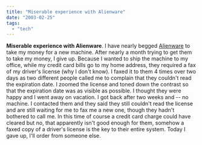 ```yaml
---
title: "Miserable experience with Alienware"
date: "2003-02-25"
tags: 
  - "tech"
---
```


**Miserable experience with Alienware**. I have nearly begged [Alienware](http://www.alienware.com/main/main.asp?) to take my money for a new machine. After nearly a month trying to get them to take my money, I give up. Because I wanted to ship the machine to my office, while my credit card bills go to my home address, they required a fax of my driver's license (why I don't know). I faxed it to them 4 times over two days as two different people called me to complain that they couldn't read the expiration date. I zoomed the license and toned down the contrast so that the expiration date was as visible as possible. I thought they were happy and I went away on vacation. I got back after two weeks and -- no machine. I contacted them and they said they still couldn't read the license and are still waiting for me to fax me a new one, though they hadn't bothered to call me. In this time of course a credit card charge could have cleared but no, that apparently isn't good enough for them, somehow a faxed copy of a driver's license is the key to their entire system. Today I gave up, I'll order from someone else.
